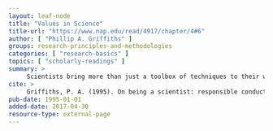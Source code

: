 ```yaml
---
layout: leaf-node
title: "Values in Science"
title-url: "https://www.nap.edu/read/4917/chapter/4#6"
author: [ "Phillip A. Griffiths" ]
groups: research-principles-and-methodologies
categories: [ "research-basics" ]
topics: [ "scholarly-readings" ]
summary: >
     Scientists bring more than just a toolbox of techniques to their work. Scientist must also make complex decisions about the interpretation of data, about which problems to pursue, and about when to conclude an experiment. They have to decide the best ways to work with others and exchange information. Taken together, these matters of judgment contribute greatly to the craft of science, and the character of a person's individual decisions helps determine that person's scientific style (as well as, on occasion, the impact of that person's work).
cite: >
     Griffiths, P. A. (1995). On being a scientist: responsible conduct in research. National Academies.
pub-date: 1995-01-01
added-date: 2017-04-30
resource-type: external-page
---
```

